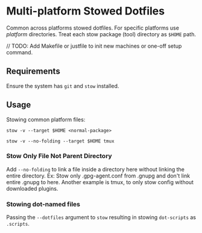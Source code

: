 # Multi-platform Stowed Dotfiles

Common across platforms stowed dotfiles. For specific platforms use _platform_ directories. Treat each stow package (tool) directory as `$HOME` path.

// TODO: Add Makefile or justfile to init new machines or one-off setup command.

## Requirements

Ensure the system has `git` and `stow` installed.

## Usage

Stowing common platform files:

`stow -v --target $HOME <normal-package>`

`stow -v --no-folding --target $HOME tmux`

### Stow Only File Not Parent Directory

Add `--no-folding` to link a file inside a directory here without linking the entire directory. Ex: Stow only .gpg-agent.conf from .gnupg and don't link entire .gnupg to here. Another example is tmux, to only stow config without downloaded plugins.

### Stowing dot-named files

Passing the `--dotfiles` argument to `stow` resulting in stowing `dot-scripts` as `.scripts`.